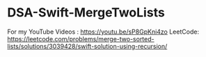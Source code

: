 # DSA-Swift-MergeTwoLists
For my YouTube Videos : https://youtu.be/sP8GpKni4zo
LeetCode: https://leetcode.com/problems/merge-two-sorted-lists/solutions/3039428/swift-solution-using-recursion/
